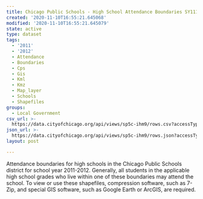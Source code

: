 ```yaml
---
title: Chicago Public Schools - High School Attendance Boundaries SY1112
created: '2020-11-10T16:55:21.645068'
modified: '2020-11-10T16:55:21.645079'
state: active
type: dataset
tags:
  - '2011'
  - '2012'
  - Attendance
  - Boundaries
  - Cps
  - Gis
  - Kml
  - Kmz
  - Map_layer
  - Schools
  - Shapefiles
groups:
  - Local Government
csv_url: >-
  https://data.cityofchicago.org/api/views/sp5c-ihm9/rows.csv?accessType=DOWNLOAD
json_url: >-
  https://data.cityofchicago.org/api/views/sp5c-ihm9/rows.json?accessType=DOWNLOAD
layout: post

---
```

Attendance boundaries for high schools in the Chicago Public Schools district for school year 2011-2012. Generally, all students in the applicable high school grades who live within one of these boundaries may attend the school. To view or use these shapefiles, compression software, such as 7-Zip, and special GIS software, such as Google Earth or ArcGIS, are required.
